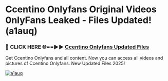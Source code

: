 # Ccentino Onlyfans Original Videos 0nlyFans Leaked - Files Updated! (a1auq)

<h3>🔴 CLICK HERE 🌐==►► <a href="https://tinyurl.com/2jnfzry5" rel="nofollow">Ccentino Onlyfans Updated Files</a></h3>

Get Ccentino Onlyfans and all content. Now you can access all videos and pictures of Ccentino Onlyfans. New Updated Files 2025!

[![a1auq](https://i.imgur.com/GyGTBgg.gif)](https://tinyurl.com/2jnfzry5)
